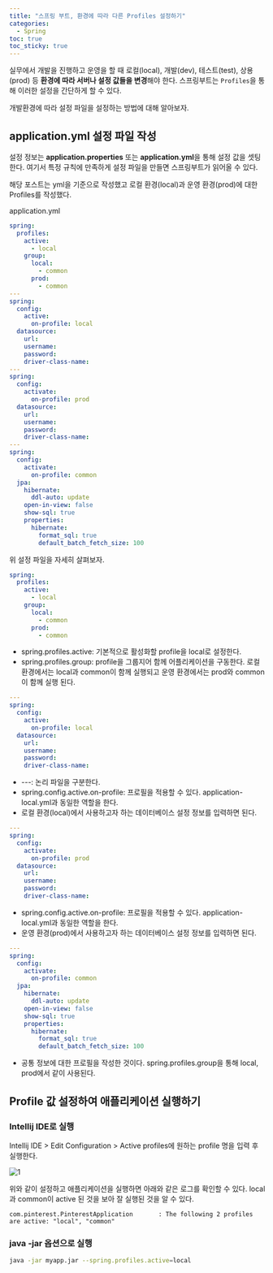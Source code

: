 ```yaml
---
title: "스프링 부트, 환경에 따라 다른 Profiles 설정하기"
categories:
  - Spring
toc: true
toc_sticky: true
---
```


실무에서 개발을 진행하고 운영을 할 때 로컬(local), 개발(dev), 테스트(test), 상용(prod) 등 **환경에 따라 서버나 설정 값들을 변경**해야 한다. 스프링부트는 `Profiles`을 통해 이러한 설정을 간단하게 할 수 있다.

개발환경에 따라 설정 파일을 설정하는 방법에 대해 알아보자.

## application.yml 설정 파일 작성

설정 정보는 **application.properties** 또는 **application.yml**을 통해 설정 값을 셋팅한다. 여기서 특정 규칙에 만족하게 설정 파일을 만들면 스프링부트가 읽어올 수 있다. 

해당 포스트는 yml을 기준으로 작성했고 로컬 환경(local)과 운영 환경(prod)에 대한 Profiles를 작성했다.

application.yml

```yaml
spring:
  profiles:
    active:
      - local
    group:
      local:
        - common
      prod:
        - common
---
spring:
  config:
    active:
      on-profile: local
  datasource:
    url: 
    username: 
    password: 
    driver-class-name: 
---
spring:
  config:
    activate:
      on-profile: prod
  datasource:
    url: 
    username: 
    password:
    driver-class-name: 
---
spring:
  config:
    activate:
      on-profile: common
  jpa:
    hibernate:
      ddl-auto: update
    open-in-view: false
    show-sql: true
    properties:
      hibernate:
        format_sql: true
        default_batch_fetch_size: 100
```

위 설정 파일을 자세히 살펴보자.

```yaml
spring:
  profiles:
    active:
      - local
    group:
      local:
        - common
      prod:
        - common
```

- spring.profiles.active: 기본적으로 활성화할 profile을 local로 설정한다.
- spring.profiles.group: profile을 그룹지어 함께 어플리케이션을 구동한다. 로컬 환경에서는 local과 common이 함께 실행되고 운영 환경에서는 prod와 common 이 함께 실행 된다.

```yaml
---
spring:
  config:
    active:
      on-profile: local
  datasource:
    url: 
    username: 
    password: 
    driver-class-name: 
```

- ---: 논리 파일을 구분한다.
- spring.config.active.on-profile: 프로필을 적용할 수 있다. application-local.yml과 동일한 역할을 한다.
- 로컬 환경(local)에서 사용하고자 하는 데이터베이스 설정 정보를 입력하면 된다.

```yaml
---
spring:
  config:
    activate:
      on-profile: prod
  datasource:
    url: 
    username: 
    password:
    driver-class-name: 
```

- spring.config.active.on-profile: 프로필을 적용할 수 있다. application-local.yml과 동일한 역할을 한다.
- 운영 환경(prod)에서 사용하고자 하는 데이터베이스 설정 정보를 입력하면 된다.

```yaml
---
spring:
  config:
    activate:
      on-profile: common
  jpa:
    hibernate:
      ddl-auto: update
    open-in-view: false
    show-sql: true
    properties:
      hibernate:
        format_sql: true
        default_batch_fetch_size: 100
```

- 공통 정보에 대한 프로필을 작성한 것이다. spring.profiles.group을 통해 local, prod에서 같이 사용된다.

## Profile 값 설정하여 애플리케이션 실행하기

### Intellij IDE로 실행

Intellij IDE > Edit Configuration > Active profiles에 원하는 profile 명을 입력 후 실행한다.

![1](https://github.com/yessm621/yessm621.github.io/assets/79130276/6e956da3-b849-43ad-9a18-5b9de6e2bd95)

위와 같이 설정하고 애플리케이션을 실행하면 아래와 같은 로그를 확인할 수 있다. local과 common이 active 된 것을 보아 잘 실행된 것을 알 수 있다.

```
com.pinterest.PinterestApplication       : The following 2 profiles are active: "local", "common"
```

### java -jar 옵션으로 실행

```bash
java -jar myapp.jar --spring.profiles.active=local
```